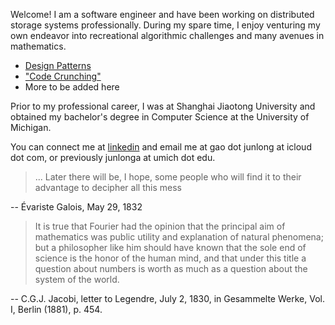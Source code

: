 Welcome! I am a software engineer and have been working on distributed storage systems professionally. During my spare time, I enjoy venturing my own endeavor into recreational algorithmic challenges and many avenues in mathematics.


- [Design Patterns](https://github.com/junlong-gao/recreations/tree/master/random_notes/design-pattern)
- ["Code Crunching"](https://github.com/junlong-gao/recreations/tree/master/code_practise/leetcode)
- More to be added here

Prior to my professional career, I was at Shanghai Jiaotong University and obtained my bachelor's degree in Computer Science at the University of Michigan.

You can connect me at [linkedin](https://www.linkedin.com/in/junlong-gao/) and email me at gao dot junlong at icloud dot com, or previously junlonga at umich dot edu.

> ... Later there will be, I hope, some people who will find it to their advantage to decipher all this mess

-- Évariste Galois, May 29, 1832

> It is true that Fourier had the opinion that the principal aim of mathematics was public utility and explanation of natural phenomena; but a philosopher like him should have known that the sole end of science is the honor of the human mind, and that under this title a question about numbers is worth as much as a question about the system of the world.

-- C.G.J. Jacobi, letter to Legendre, July 2, 1830, in Gesammelte Werke, Vol. I, Berlin (1881), p. 454.
